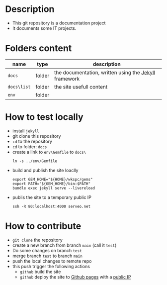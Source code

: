 [//]: #(Reference)
[prj_deployed_ep]: https://abelgacem.github.io/project/
[url_jekyll]:      https://jekyllrb.com
[url_githubpages]: https://pages.github.com


# Description
- This git repository is a documentation project
- It documents some IT projects.

# Folders content
|name|type|description|
|-|-|-|
|`docs`|folder|the documentation, written using the [Jekyll][url_jekyll] framework|
|`docs\list`|folder|the site usefull content|
|`env`|folder||

# How to test locally
- install `jekyll`
- git clone this repository
- `cd` to the repository
- `cd` to folder: `docs`
- create a link to `env\Gemfile` to `docs\`
  ```shell
  ln -s ../env/Gemfile
  ```
- build and publish the site loaclly
  ```shell
  export GEM_HOME="${HOME}/wkspc/gems"
  export PATH="${GEM_HOME}/bin:$PATH"
  bundle exec jekyll serve --livereload
  ```  
- publis the site to a temporary public IP
  ```shell
  ssh -R 80:localhost:4000 serveo.net
  ```
# How to contribute
- `git clone` the repository
- create a new branch from branch `main` (call it `test`)
- Do some changes on branch `test`
- merge branch `test` to branch `main`
- push the local changes to remote repo
- this push trigger the following actions
  - `github` build the site
  - `github` deploy the site to [Github pages][url_githubpages] with a [public IP][prj_deployed_ep]

